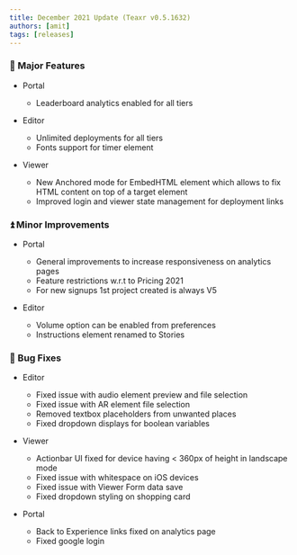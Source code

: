 ```yaml
---
title: December 2021 Update (Teaxr v0.5.1632)
authors: [amit]
tags: [releases]
---
```


### :rocket: Major Features

* Portal
    * Leaderboard analytics enabled for all tiers

* Editor
    * Unlimited deployments for all tiers     
    * Fonts support for timer element
    
* Viewer
    * New Anchored mode for EmbedHTML element which allows to fix HTML content on top of a target element     
    * Improved login and viewer state management for deployment links



### :arrow_double_up: Minor Improvements

* Portal
    * General improvements to increase responsiveness on analytics pages
    * Feature restrictions w.r.t to Pricing 2021
    * For new signups 1st project created is always V5

* Editor
    * Volume option can be enabled from preferences     
    * Instructions element renamed to Stories
    

### :bug: Bug Fixes
* Editor
    * Fixed issue with audio element preview and file selection
    * Fixed issue with AR element file selection
    * Removed textbox placeholders from unwanted places
    * Fixed dropdown displays for boolean variables

* Viewer
    * Actionbar UI fixed for device having < 360px of height in landscape mode
    * Fixed issue with whitespace on iOS devices
    * Fixed issue with Viewer Form data save
    * Fixed dropdown styling on shopping card

* Portal
    * Back to Experience links fixed on analytics page     
    * Fixed google login 
 


